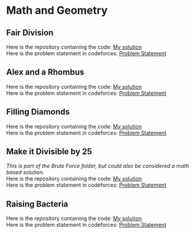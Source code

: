 # Math and Geometry
## Fair Division
Here is the repository containing the code: [My solution](https://github.com/HariAakash646/CompetitiveProgramming/blob/main/Math/fair_division.py)    
Here is the problem statement in codeforces: [Problem Statement](https://codeforces.com/problemset/problem/1472/B)   
## Alex and a Rhombus
Here is the repository containing the code: [My solution](https://github.com/HariAakash646/CompetitiveProgramming/blob/main/Math/rhombus_count.py)    
Here is the problem statement in codeforces: [Problem Statement](https://codeforces.com/problemset/problem/1180/A)   
## Filling Diamonds
Here is the repository containing the code: [My solution](https://github.com/HariAakash646/CompetitiveProgramming/blob/main/Math/fill_diamonds.py)    
Here is the problem statement in codeforces: [Problem Statement](https://codeforces.com/problemset/problem/1339/A)   
## Make it Divisible by 25
_This is part of the Brute Force folder, but could also be considered a math based solution._     
Here is the repository containing the code: [My solution](https://github.com/HariAakash646/CompetitiveProgramming/blob/main/BruteForce/make_divisible_25.py)    
Here is the problem statement in codeforces: [Problem Statement](https://codeforces.com/problemset/problem/1593/B)
## Raising Bacteria
Here is the repository containing the code: [My solution](https://github.com/HariAakash646/CompetitiveProgramming/blob/main/Math/raising_bacteria.py)    
Here is the problem statement in codeforces: [Problem Statement](https://codeforces.com/problemset/problem/579/A)


    
